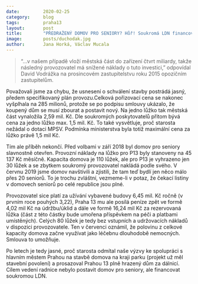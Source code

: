 ```yaml
---
date:         2020-02-25
category:     blog
tags:         praha13
layout:       post
title:        "PŘEDRAŽENÝ DOMOV PRO SENIORY? Hůř! Soukromá LDN financovaná radnicí."
image:        posts/duchodak.jpg
author:       Jana Horká, Václav Mucala
---
```

> “…v našem případě vloží městská část do zařízení čtvrt miliardy, takže následný provozovatel má snížené náklady o tuto investici,” odpovídal David Vodrážka na prosincovém zastupitelstvu roku 2015 opozičním zastupitelům. 

Považovali jsme za chybu, že usnesení o schválení stavby postrádá jasný, předem specifikovaný plán provozu.Celková pořizovací cena se nakonec vyšplhala na 285 milionů, protože se po podpisu smlouvy ukázalo, že koupený dům se musí zbourat a postavit nový. Na jedno lůžko tak městská část vynaložila 2,59 mil. Kč. Dle soukromých poskytovatelů přitom bývá cena za jedno lůžko max. 1,5 mil. Kč. To také vysvětluje, proč starosta nežádal o dotaci MPSV. Podmínka ministerstva byla totiž maximální cena za lůžko právě 1,5 mil Kč.
 
Tím ale příběh nekončí. Před volbami v září 2018 byl domov pro seniory slavnostně otevřen. Provozní náklady na lůžko pro P13 byly stanoveny na 45 137 Kč měsíčně. Kapacita domova je 110 lůžek, ale pro P13 je vyhrazeno jen 30 lůžek a se zbytkem soukromý provozovatel nakládá podle svého. V červnu 2019 jsme domov navštívili a zjistili, že tam teď bydlí jen něco málo přes 20 seniorů. To je trochu zvláštní, vezmeme-li v potaz, že čekací listiny v domovech seniorů po celé republice jsou plné.
 
Provozovatel sice platí za užívání vybavené budovy 6,45 mil. Kč ročně (v prvním roce pouhých 3,22), Praha 13 mu ale posílá peníze zpět ve formě 4,02 mil Kč na údržbu/úklid a dále ve formě 16,24 mil Kč za rezervovaná lůžka (část z této částky bude umořena příspěvkem na péči a platbami umístěných). Celých 80 lůžek je tedy bez vstupních a udržovacích nákladů v dispozici provozovatele. Ten v červenci oznámil, že polovinu z celkové kapacity domova začne využívat jako léčebnu dlouhodobě nemocných. Smlouva to umožňuje.
 
Po letech je tedy jasné, proč starosta odmítal naše výzvy ke spolupráci s hlavním městem Prahou na stavbě domova na kraji parku (projekt už měl stavební povolení) a prosazoval Prahou 13 plně hrazený dům za dálnicí. Cílem vedení radnice nebylo postavit domov pro seniory, ale financovat soukromou LDN.
